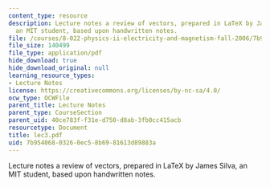 ```yaml
---
content_type: resource
description: Lecture notes a review of vectors, prepared in LaTeX by James Silva,
  an MIT student, based upon handwritten notes.
file: /courses/8-022-physics-ii-electricity-and-magnetism-fall-2006/7b95406803260ec58b6981613d89883a_lec3.pdf
file_size: 140499
file_type: application/pdf
hide_download: true
hide_download_original: null
learning_resource_types:
- Lecture Notes
license: https://creativecommons.org/licenses/by-nc-sa/4.0/
ocw_type: OCWFile
parent_title: Lecture Notes
parent_type: CourseSection
parent_uid: 40ce783f-f31e-d750-d8ab-3fb0cc415acb
resourcetype: Document
title: lec3.pdf
uid: 7b954068-0326-0ec5-8b69-81613d89883a
---
```

Lecture notes a review of vectors, prepared in LaTeX by James Silva, an MIT student, based upon handwritten notes.